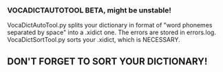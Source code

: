 ### VOCADICTAUTOTOOL BETA, might be unstable!
VocaDictAutoTool.py splits your dictionary in format of "word <tab> phonemes separated by space" into a .xidict one. The errors are stored in errors.log.
VocaDictSortTool.py sorts your .xidict, which is NECESSARY.
## DON'T FORGET TO SORT YOUR DICTIONARY!
